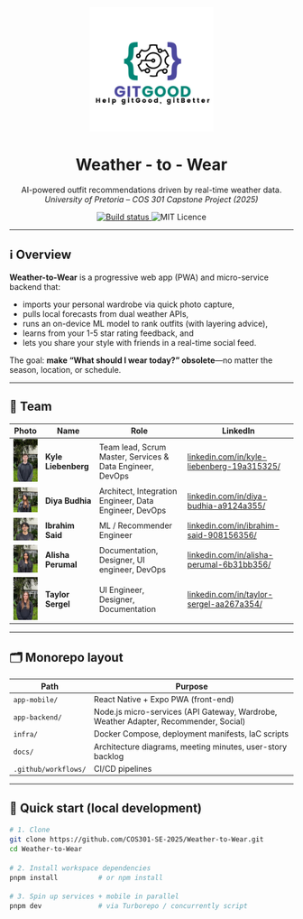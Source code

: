 <!-- ──────────────────────────────── HEADER ──────────────────────────────── -->

<p align="center">
  <img src="docs/assets/GitGood_Logo.png" alt="GitGood logo" width="220"/>
</p>

<h1 align="center">Weather&nbsp;-&nbsp;to&nbsp;-&nbsp;Wear</h1>

<p align="center">
  AI-powered outfit recommendations driven by real-time weather data.<br/>
  <em>University of Pretoria – COS&nbsp;301 Capstone Project (2025)</em>
</p>

<p align="center">
  <!-- CI badge – becomes green once the workflow file exists -->
  <a href="https://github.com/COS301-SE-2025/Weather-to-Wear/actions/workflows/ci.yml">
    <img alt="Build status" src="https://github.com/COS301-SE-2025/Weather-to-Wear/actions/workflows/ci.yml/badge.svg">
  </a>
  <img alt="MIT Licence" src="https://img.shields.io/github/license/COS301-SE-2025/Weather-to-Wear">
</p>

---

## ℹ️ Overview

**Weather-to-Wear** is a progressive web app (PWA) and micro-service backend that:

* imports your personal wardrobe via quick photo capture,  
* pulls local forecasts from dual weather APIs,  
* runs an on-device ML model to rank outfits (with layering advice),  
* learns from your 1-5 star rating feedback, and  
* lets you share your style with friends in a real-time social feed.

The goal: **make “What should I wear today?” obsolete**—no matter the season, location, or schedule.

---

## 👥 Team

| Photo | Name | Role | LinkedIn |
|-------|------|------|----------|
| <img src="docs/assets/team/Kyle.jpg" width="60"> | **Kyle Liebenberg** | Team lead, Scrum Master, Services & Data Engineer, DevOps | [linkedin.com/in/kyle-liebenberg-19a315325/](https://www.linkedin.com/in/kyle-liebenberg-19a315325/) |
| <img src="docs/assets/team/diya.jpg" width="60"> | **Diya Budhia** | Architect, Integration Engineer, Data Engineer, DevOps  | [linkedin.com/in/diya-budhia-a9124a355/](https://www.linkedin.com/in/diya-budhia-a9124a355/) |
| <img src="docs/assets/team/Bemo.jpg" width="60"> | **Ibrahim Said** | ML / Recommender Engineer | [linkedin.com/in/ibrahim-said-908156356/](https://www.linkedin.com/in/ibrahim-said-908156356/) |
| <img src="docs/assets/team/Alisha.jpg" width="60"> | **Alisha Perumal** | Documentation, Designer, UI engineer, DevOps  | [linkedin.com/in/alisha-perumal-6b31bb356/](https://www.linkedin.com/in/alisha-perumal-6b31bb356/) |
| <img src="docs/assets/team/Taylor.jpg" width="60"> | **Taylor Sergel** | UI Engineer, Designer, Documentation  | [linkedin.com/in/taylor-sergel-aa267a354/](https://www.linkedin.com/in/taylor-sergel-aa267a354/) |

---

## 🗂️ Monorepo layout

| Path | Purpose |
|------|---------|
| `app-mobile/` | React Native + Expo PWA (front-end) |
| `app-backend/` | Node.js micro-services (API Gateway, Wardrobe, Weather Adapter, Recommender, Social) |
| `infra/` | Docker Compose, deployment manifests, IaC scripts |
| `docs/` | Architecture diagrams, meeting minutes, user-story backlog |
| `.github/workflows/` | CI/CD pipelines |

---

## 🚀 Quick start (local development)

```bash
# 1. Clone
git clone https://github.com/COS301-SE-2025/Weather-to-Wear.git
cd Weather-to-Wear

# 2. Install workspace dependencies
pnpm install          # or npm install

# 3. Spin up services + mobile in parallel
pnpm dev              # via Turborepo / concurrently script
```
